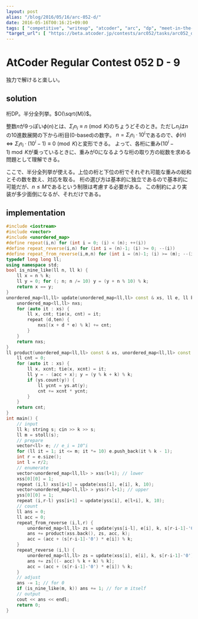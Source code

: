 ```yaml
---
layout: post
alias: "/blog/2016/05/16/arc-052-d/"
date: 2016-05-16T00:16:21+09:00
tags: [ "competitive", "writeup", "atcoder", "arc", "dp", "meet-in-the-middle" ]
"target_url": [ "https://beta.atcoder.jp/contests/arc052/tasks/arc052_d" ]
---
```


# AtCoder Regular Contest 052 D - 9

独力で解けると楽しい。

## solution

桁DP。半分全列挙。$O(\sqrt{M})$。

整数$n$が$9$っぽい$\phi(n)$とは、$\Sigma_i n_i \equiv n \pmod K$のちょうどそのとき。ただし$n_i$は$n$の$10$進数展開の下から$i$桁目($0$-based)の数字。
$n = \Sigma_i n_i \cdot 10^i$であるので、$\phi(n) \iff \Sigma_i n_i \cdot (10^i - 1) \equiv 0 \pmod K$と変形できる。
よって、各桁に重み$(10^i - 1) \bmod K$が乗っているときに、重みが$0$になるような桁の取り方の総数を求める問題として理解できる。

ここで、半分全列挙が使える。上位の桁と下位の桁でそれぞれ可能な重みの総和とその数を数え、対応を取る。
桁の選び方は基本的に独立であるので基本的に可能だが、$n \le M$であるという制限は考慮する必要がある。
この制約により実装が多少面倒になるが、それだけである。

## implementation

``` c++
#include <iostream>
#include <vector>
#include <unordered_map>
#define repeat(i,n) for (int i = 0; (i) < (n); ++(i))
#define repeat_reverse(i,n) for (int i = (n)-1; (i) >= 0; --(i))
#define repeat_from_reverse(i,m,n) for (int i = (n)-1; (i) >= (m); --(i))
typedef long long ll;
using namespace std;
bool is_nine_like(ll n, ll k) {
    ll x = n % k;
    ll y = 0; for (; n; n /= 10) y = (y + n % 10) % k;
    return x == y;
}
unordered_map<ll,ll> update(unordered_map<ll,ll> const & xs, ll e, ll k, int ten) {
    unordered_map<ll,ll> nxs;
    for (auto it : xs) {
        ll x, cnt; tie(x, cnt) = it;
        repeat (d,ten) {
            nxs[(x + d * e) % k] += cnt;
        }
    }
    return nxs;
}
ll product(unordered_map<ll,ll> const & xs, unordered_map<ll,ll> const & ys, ll acc, ll k) {
    ll cnt = 0;
    for (auto it : xs) {
        ll x, xcnt; tie(x, xcnt) = it;
        ll y = - (acc + x); y = (y % k + k) % k;
        if (ys.count(y)) {
            ll ycnt = ys.at(y);
            cnt += xcnt * ycnt;
        }
    }
    return cnt;
}
int main() {
    // input
    ll k; string s; cin >> k >> s;
    ll m = stoll(s);
    // prepare
    vector<ll> e; // e_i = 10^i
    for (ll it = 1; it <= m; it *= 10) e.push_back(it % k - 1);
    int r = e.size();
    int l = r/2;
    // enumerate
    vector<unordered_map<ll,ll> > xss(l+1); // lower
    xss[0][0] = 1;
    repeat (i,l) xss[i+1] = update(xss[i], e[i], k, 10);
    vector<unordered_map<ll,ll> > yss(r-l+1); // upper
    yss[0][0] = 1;
    repeat (i,r-l) yss[i+1] = update(yss[i], e[l+i], k, 10);
    // count
    ll ans = 0;
    ll acc = 0;
    repeat_from_reverse (i,l,r) {
        unordered_map<ll,ll> zs = update(yss[i-l], e[i], k, s[r-i-1]-'0');
        ans += product(xss.back(), zs, acc, k);
        acc = (acc + (s[r-i-1]-'0') * e[i]) % k;
    }
    repeat_reverse (i,l) {
        unordered_map<ll,ll> zs = update(xss[i], e[i], k, s[r-i-1]-'0');
        ans += zs[((- acc) % k + k) % k];
        acc = (acc + (s[r-i-1]-'0') * e[i]) % k;
    }
    // adjust
    ans -= 1; // for 0
    if (is_nine_like(m, k)) ans += 1; // for m itself
    // output
    cout << ans << endl;
    return 0;
}
```
